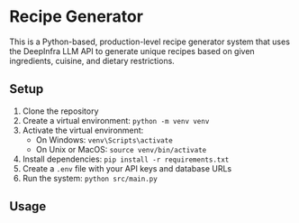 # Recipe Generator

This is a Python-based, production-level recipe generator system that uses the DeepInfra LLM API to generate unique recipes based on given ingredients, cuisine, and dietary restrictions.

## Setup

1. Clone the repository
2. Create a virtual environment: `python -m venv venv`
3. Activate the virtual environment:
   - On Windows: `venv\Scripts\activate`
   - On Unix or MacOS: `source venv/bin/activate`
4. Install dependencies: `pip install -r requirements.txt`
5. Create a `.env` file with your API keys and database URLs
6. Run the system: `python src/main.py`

## Usage
